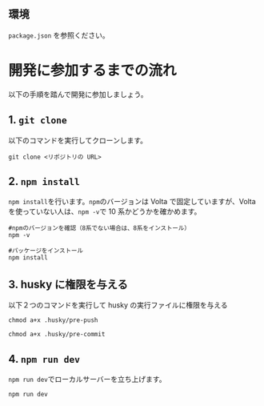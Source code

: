 ## 環境

`package.json` を参照ください。

# 開発に参加するまでの流れ

以下の手順を踏んで開発に参加しましょう。

## 1. `git clone`

以下のコマンドを実行してクローンします。

```shell
git clone <リポジトリの URL>
```

## 2. `npm install`

`npm install`を行います。`npm`のバージョンは Volta で固定していますが、Volta を使っていない人は、`npm -v`で 10 系かどうかを確かめます。

```shell
#npmのバージョンを確認（8系でない場合は、8系をインストール）
npm -v

#パッケージをインストール
npm install
```

## 3. husky に権限を与える

以下２つのコマンドを実行して husky の実行ファイルに権限を与える

```shell
chmod a+x .husky/pre-push

chmod a+x .husky/pre-commit
```

## 4. `npm run dev`

`npm run dev`でローカルサーバーを立ち上げます。

```shell
npm run dev
```
